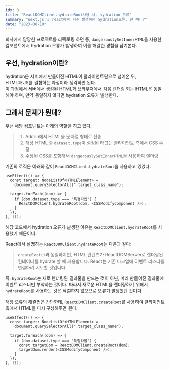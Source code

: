 ```yaml
---
idx: 3,
title: "ReactDOMClient.hydrateRoot사용 시, hydration 오류"
summary: "next.js 및 react에서 자주 발생하는 hydration오류, 넌 뭐니?"
date: "2023-08-10"
---
```


회사에서 담당한 프로젝트를 리팩토링 하던 중, `dangerouslySetInnerHTML`을 사용한 컴포넌트에서 hydration 오류가 발생하여 이를 해결한 경험을 남겨본다.

## 우선, hydration이란?

hydration은 서버에서 만들어진 HTML이 클라이언트단으로 넘어온 뒤,  
HTML과 JS를 결합하는 과정이라 생각하면 된다.  
이 과정에서 서버에서 생성된 HTML과 브라우저에서 처음 렌더링 되는 HTML은 동일해야 하며, 만약 동일하지 않다면 hydration 오류가 발생한다.

## 그래서 문제가 뭔데?

우선 해당 컴포넌트는 아래의 역할을 하고 있다.

> 1. Admin에서 HTML을 문자열 형태로 전송
> 2. 해당 HTML 중 `dataset.type`이 설정된 태그는 클라이언트 측에서 CSS 수정
> 3. 수정된 CSS를 포함해서 `dangerouslySetInnerHTML`을 사용하여 렌더링

기존의 로직은 아래와 같이 `ReactDOMClient.hydrateRoot`을 사용하고 있었다.

```tsx
useEffect(() => {
  const target: NodeListOf<HTMLElement> =
    document.querySelectorAll(".target_class_name");

  target.forEach((dom) => {
    if (dom.dataset.type === "특정타입") {
      ReactDOMClient.hydrateRoot(dom, <CSSModifyComponent />);
    }
  });
}, []);
```

해당 코드에서 hydration 오류가 발생한 이유는 `ReactDOMClient.hydrateRoot`를 사용했기 때문이다.

React에서 설명하는 `ReactDOMClient.hydrateRoot`는 다음과 같다:

> `createRoot()`과 동일하지만, HTML 컨텐츠가 ReactDOMServer로 렌더링된 컨테이너를 hydrate 할 때 사용합니다. React는 기존 마크업에 이벤트 리스너를 연결하려 시도할 것입니다.

즉, `hydrateRoot`는 새로 렌더링된 결과물을 만드는 것이 아닌, 미리 만들어진 결과물에 이벤트 리스너만 부착하는 것이다.
따라서 새로운 HTML을 렌더링하기 위해서 `hydrateRoot`를 사용하는 것은 적절하지 않으므로 오류가 발생했던 것이다.

해당 오류의 해결법은 간단한데,
`ReactDOMClient.createRoot`를 사용하여 클라이언트 측에서 HTML을 다시 구성해주면 된다.

```tsx
useEffect(() => {
  const target: NodeListOf<HTMLElement> =
    document.querySelectorAll(".target_class_name");

  target.forEach((dom) => {
    if (dom.dataset.type === "특정타입") {
      const targetDom = ReactDOMClient.createRoot(dom);
      targetDom.render(<CSSModifyComponent />);
    }
  });
}, []);
```
